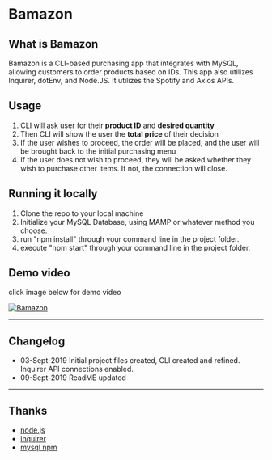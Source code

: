 # Bamazon


## What is Bamazon

Bamazon is a CLI-based purchasing app that integrates with MySQL, allowing customers to order products based on IDs. This app also utilizes Inquirer, dotEnv, and Node.JS. It utilizes the Spotify and Axios APIs.

## Usage

1. CLI will ask user for their **product ID** and **desired quantity**
2. Then CLI will show the user the **total price** of their decision
3. If the user wishes to proceed, the order will be placed, and the user will be brought back to the initial purchasing menu
4. If the user does not wish to proceed, they will be asked whether they wish to purchase other items. If not, the connection will close. 

## Running it locally

1. Clone the repo to your local machine
2. Initialize your MySQL Database, using MAMP or whatever method you choose. 
3. run "npm install" through your command line in the project folder. 
4. execute "npm start" through your command line in the project folder. 


## Demo video
click image below for demo video

[![Bamazon](http://img.youtube.com/vi/jSfsyvTvcRY/0.jpg)](http://www.youtube.com/watch?v=jSfsyvTvcRY "Bamazon")

----
## Changelog
* 03-Sept-2019 Initial project files created, CLI created and refined. Inquirer API connections enabled.
* 09-Sept-2019 ReadME updated

----
## Thanks
* [node.js](https://nodejs.org)
* [inquirer](https://www.npmjs.com/package/inquirer)
* [mysql npm](https://www.npmjs.com/package/mysql)
